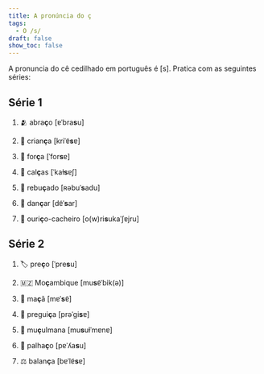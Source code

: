 ```yaml
---
title: A pronúncia do ç
tags:
  - O /s/
draft: false
show_toc: false
---
```

A pronuncia do cê cedilhado em português é [s]. Pratica com as seguintes séries: 

## Série 1

1. <e-moji> 🫂 </e-moji> abra<b>ç</b>o [ɐˈbra**s**u]

2. <e-moji> 👧 </e-moji> crian<b>ç</b>a [kriˈɐ̃**s**ɐ]

3. <e-moji> 💪 </e-moji> for<b>ç</b>a [ˈfor**s**ɐ]

4. <e-moji> 👖</e-moji> cal<b>ç</b>as [ˈkaɫ**s**ɐʃ]

5. <e-moji> 🍬 </e-moji> rebu<b>ç</b>ado [ʀəbuˈ**s**adu]

6. <e-moji> 🕺</e-moji> dan<b>ç</b>ar [dɐ̃ˈ**s**ar]

7. <e-moji> 🦔 </e-moji> ouri<b>ç</b>o-cacheiro [o(w)ri**s**ukaˈʃɐjru]

## Série 2

1. <e-moji> 🏷️ </e-moji> pre<b>ç</b>o [ˈpre**s**u]

2. <e-moji> 🇲🇿 </e-moji> Mo<b>ç</b>ambique [mu**s**ɐ̃ˈbik(ə)]

3. <e-moji> 🍏 </e-moji> ma<b>ç</b>ã [mɐˈ**s**ɐ̃]

4. <e-moji> 🦥 </e-moji> pregui<b>ç</b>a [prəˈɡi**s**ɐ]

5. <e-moji> 🧕  </e-moji> mu<b>ç</b>ulmana [mu**s**uɫˈmɐnɐ]

6. <e-moji> 🤡 </e-moji> palha<b>ç</b>o [pɐˈʎa**s**u]

7. <e-moji> ⚖️ </e-moji> balan**ç**a [bɐˈlɐ̃**s**ɐ]
